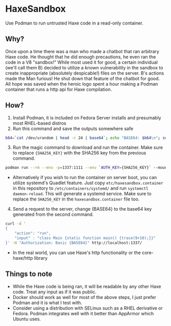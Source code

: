 # HaxeSandbox
Use Podman to run untrusted Haxe code in a read-only container.

## Why?
Once upon a time there was a man who made a chatbot that ran arbitrary Haxe code. He thought that he did enough precautions, he even ran the code in a V8 "sandbox!" While most used it for good, a certain individual (we'll call them B) decided to utilize a known vulnerability in the sandbox to create inappropriate (absolutely despicable!) files on the server. B's actions made the Man furious! He shut down that feature of the chatbot for good. All hope was saved when the heroic logo spent a hour making a Podman container that runs a http api for Haxe compilation.

## How?
1. Install Podman, it is included on Fedora Server installs and presumably most RHEL-based distros
2. Run this command and save the outputs somewhere safe
```bash
b64=`cat /dev/urandom | head -c 24 | base64`; echo "BASE64: $b64\n"; sum=`printf "%s" $b64 | sha256sum | cut -f 1 -d " "`; echo "SHA256: $sum"
```
3. Run the magic command to download and run the container. Make sure to replace ``{SHA256_KEY}`` with the SHA256 key from the previous command.
```bash
podman run --rm --env -p=1337:1111 --env `AUTH_KEY={SHA256_KEY}` --mount type=tmpfs,destination=/var/haxelib,tmpfs-size=500000000 --mount type=tmpfs,destination=/var/haxe,tmpfs-size=500000000 --read-only --read-only-tmpfs=False ghcr.io/l0go/haxesandbox:latest
```
- Alternatively if you wish to run the container on server boot, you can utilize systemd's Quadlet feature. Just copy ``etc/haxesandbox.container`` in this repository to ``/etc/containers/systemd/`` and run ``systemctl daemon-reload``. This will generate a systemd service. Make sure to replace the ``SHA256_KEY`` in the ``haxesandbox.container`` file too.
4. Send a request to the server, change {BASE64} to the base64 key generated from the second command.
```bash
curl -d '
{
    "action": "run",
    "input" : "class Main {static function main() {trace(9+10);}}"
}' -H "Authorization: Basic {BASE64}" http://localhost:1337/
```
- In the real world, you can use Haxe's http functionality or the core-haxe/http library

## Things to note
- While the Haxe code is being ran, it will be readable by any other Haxe code. Treat any input as if it was public.
- Docker should work as well for most of the above steps, I just prefer Podman and it is what I test with.
- Consider using a distribution with SELinux such as a RHEL derivative or Fedora. Podman integrates well with it better than AppArmor which Ubuntu uses.
